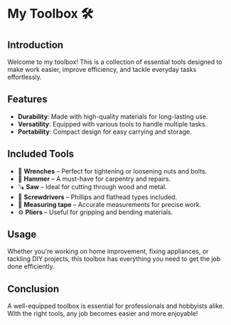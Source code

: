 # My Toolbox 🛠️

## Introduction
Welcome to my toolbox! This is a collection of essential tools designed to make work easier, improve efficiency, and tackle everyday tasks effortlessly.

## Features
- **Durability**: Made with high-quality materials for long-lasting use.
- **Versatility**: Equipped with various tools to handle multiple tasks.
- **Portability**: Compact design for easy carrying and storage.

## Included Tools
- 🔧 **Wrenches** – Perfect for tightening or loosening nuts and bolts.
- 🔨 **Hammer** – A must-have for carpentry and repairs.
- 🪚 **Saw** – Ideal for cutting through wood and metal.
- 🔩 **Screwdrivers** – Phillips and flathead types included.
- 📏 **Measuring tape** – Accurate measurements for precise work.
- ⚙️ **Pliers** – Useful for gripping and bending materials.

## Usage
Whether you're working on home improvement, fixing appliances, or tackling DIY projects, this toolbox has everything you need to get the job done efficiently.

## Conclusion
A well-equipped toolbox is essential for professionals and hobbyists alike. With the right tools, any job becomes easier and more enjoyable!

